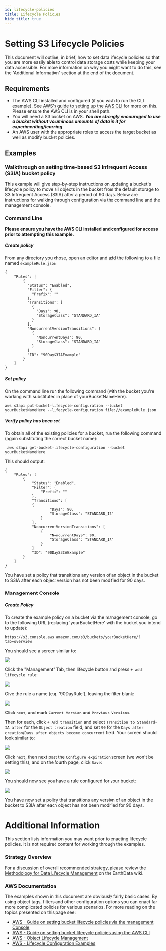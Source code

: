 ```yaml
---
id: lifecycle-policies
title: Lifecycle Policies
hide_title: true
---
```


# Setting S3 Lifecycle Policies

This document will outline, in brief, how to set data lifecycle policies so that you are more easily able to control data storage costs while keeping your data accessible.   For more information on why you might want to do this, see the 'Additional Information' section at the end of the document.

## Requirements

* The AWS CLI installed and configured (if you wish to run the CLI example).  See [AWS's guide to setting up the AWS CLI](https://docs.aws.amazon.com/AmazonS3/latest/dev/setup-aws-cli.html) for more on this.   Please ensure the AWS CLI is in your shell path.
* You will need a S3 bucket on AWS. ***You are strongly encouraged to use a bucket without voluminous amounts of data in it for experimenting/learning***.
* An AWS user with the appropriate roles to access the target bucket as well as modify bucket policies.

## Examples
### Walkthrough on setting time-based S3 Infrequent Access (S3IA) bucket policy
This example will give step-by-step instructions on updating a bucket's lifecycle policy to move all objects in the bucket from the default storage to S3 Infrequent Access (S3IA) after a period of 90 days.   Below are instructions for walking through configuration via the command line and the management console.

### Command Line
**Please ensure you have the AWS CLI installed and configured for access prior to attempting this example.**

##### Create policy
From any directory you chose, open an editor and add the following to a file named `exampleRule.json`

```
{
    "Rules": [
        {
          "Status": "Enabled",
          "Filter": {
            "Prefix": ""
          },
          "Transitions": [
            {
              "Days": 90,
              "StorageClass": "STANDARD_IA"
            }
          ],
          "NoncurrentVersionTransitions": [
            {
              "NoncurrentDays": 90,
              "StorageClass": "STANDARD_IA"
            }
          ]
          "ID": "90DayS3IAExample"
        }
    ]
}
```

##### Set policy

On the command line run the following command (with the bucket you're working with substituted in place of yourBucketNameHere).

```
aws s3api put-bucket-lifecycle-configuration --bucket yourBucketNameHere --lifecycle-configuration file://exampleRule.json
```

##### Verify policy has been set

To obtain all of the existing policies for a bucket, run the following command (again substituting the correct bucket name):

```
 aws s3api get-bucket-lifecycle-configuration --bucket yourBucketNameHere
```

This should output:
```
{
    "Rules": [
        {
            "Status": "Enabled",
            "Filter": {
                "Prefix": ""
            },
            "Transitions": [
            {
                    "Days": 90,
                    "StorageClass": "STANDARD_IA"
                }
            ],
            "NoncurrentVersionTransitions": [
                {
                    "NoncurrentDays": 90,
                    "StorageClass": "STANDARD_IA"
                }
            ]
            "ID": "90DayS3IAExample"
        }
    ]
}
```

You have set a policy that transitions any version of an object in the bucket to S3IA after each object version has not been modified for 90 days.

### Management Console

##### Create Policy

To create the example policy on a bucket via the management console, go to the following URL (replacing 'yourBucketHere' with the bucket you intend to update):

```
https://s3.console.aws.amazon.com/s3/buckets/yourBucketHere/?tab=overview
```

You should see a screen similar to:

![](assets/aws_bucket_console_example.png)

Click the "Management" Tab, then lifecycle button and press `+ add lifecycle rule`:

![](assets/add_lifecycle_rule.png)

Give the rule a name (e.g. '90DayRule'), leaving the filter blank:

![](assets/lifecycle_1.png)

Click `next`, and mark `Current Version` and `Previous Versions`.

Then for each, click `+ Add transition` and select `Transition to Standard-IA after` for the `Object creation` field, and set `90` for the `Days after creation`/`Days after objects become concurrent` field.    Your screen should look similar to:

![](assets/lifecycle_2.png)

Click `next`, then next past the `Configure expiration` screen (we won't be setting this), and on the fourth page, click `Save`:

![](assets/lifecycle_4.png)

You should now see you have a rule configured for your bucket:

![](assets/lifecycle_5.png)

You have now set a policy that transitions any version of an object in the bucket to S3IA after each object has not been modified for 90 days.


# Additional Information

This section lists information you may want prior to enacting lifecycle policies.  It is not required content for working through the examples.

### Strategy Overview

For a discussion of overall recommended strategy, please review the [Methodology for Data Lifecycle Management](https://wiki.earthdata.nasa.gov/display/CUMULUS/Methodology+for+Data+Lifecycle+Management) on the EarthData wiki.

### AWS Documentation

The examples shown in this document are obviously fairly basic cases.  By using object tags, filters and other configuration options  you can enact far more complicated policies for various scenarios.   For more reading on the topics presented on this page see:

* [AWS - Guide on setting bucket lifecycle policies via the management Console](https://docs.aws.amazon.com/AmazonS3/latest/user-guide/create-lifecycle.html)
* [AWS - Guide on setting bucket lifecycle policies using the AWS CLI](https://docs.aws.amazon.com/AmazonS3/latest/dev/set-lifecycle-cli.html)
* [AWS - Object Lifecycle Management](https://docs.aws.amazon.com/AmazonS3/latest/dev/object-lifecycle-mgmt.html)
* [AWS - Lifecycle Configuration Examples](https://docs.aws.amazon.com/AmazonS3/latest/dev/lifecycle-configuration-examples.html)
